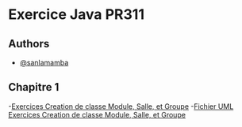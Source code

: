 # Exercice Java PR311


## Authors
- [@sanlamamba](https://github.com/sanlamamba/)


## Chapitre 1

-[Exercices Creation de classe Module, Salle, et Groupe](https://github.com/sanlamamba/Exercice-Java-PR311/tree/master/src/exercice/com/supinfo/java/chap1)
-[Fichier UML Exercices Creation de classe Module, Salle, et Groupe](https://github.com/sanlamamba/Exercice-Java-PR311/tree/master/UML)

